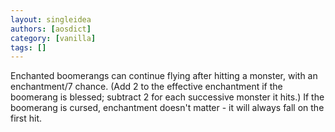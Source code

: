 ```yaml
---
layout: singleidea
authors: [aosdict]
category: [vanilla]
tags: []
---
```

Enchanted boomerangs can continue flying after hitting a monster, with an enchantment/7 chance. (Add 2 to the effective enchantment if the boomerang is blessed; subtract 2 for each successive monster it hits.) If the boomerang is cursed, enchantment doesn't matter - it will always fall on the first hit.
